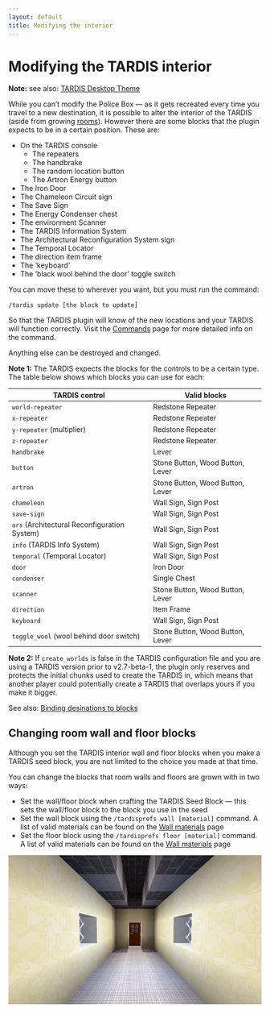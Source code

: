 ```yaml
---
layout: default
title: Modifying the interior
---
```


# Modifying the TARDIS interior

**Note:** see also: [TARDIS Desktop Theme](desktop-theme.html)

While you can’t modify the Police Box — as it gets recreated every time you travel to a new destination, it is possible to alter the interior of the TARDIS (aside from growing [rooms](rooms.html)). However there are some blocks that the plugin expects to be in a certain position. These are:

- On the TARDIS console 
  - The repeaters
  - The handbrake
  - The random location button
  - The Artron Energy button
- The Iron Door
- The Chameleon Circuit sign
- The Save Sign
- The Energy Condenser chest
- The environment Scanner
- The TARDIS Information System
- The Architectural Reconfiguration System sign
- The Temporal Locator
- The direction item frame
- The ‘keyboard’
- The ‘black wool behind the door’ toggle switch

You can move these to wherever you want, but you must run the command:

    /tardis update [the block to update]

So that the TARDIS plugin will know of the new locations and your TARDIS will function correctly. Visit the [Commands](tardis-commands.html) page for more detailed info on the command.

Anything else can be destroyed and changed.

**Note 1:** The TARDIS expects the blocks for the controls to be a certain type. The table below shows which blocks you can use for each:

| TARDIS control | Valid blocks |
| --- | --- |
| `world-repeater` | Redstone Repeater |
| `x-repeater` | Redstone Repeater |
| `y-repeater` (multiplier) | Redstone Repeater |
| `z-repeater` | Redstone Repeater |
| `handbrake` | Lever |
| `button` | Stone Button, Wood Button, Lever |
| `artron` | Stone Button, Wood Button, Lever |
| `chameleon` | Wall Sign, Sign Post |
| `save-sign` | Wall Sign, Sign Post |
| `ars` (Architectural Reconfiguration System) | Wall Sign, Sign Post |
| `info` (TARDIS Info System) | Wall Sign, Sign Post |
| `temporal` (Temporal Locator) | Wall Sign, Sign Post |
| `door` | Iron Door |
| `condenser` | Single Chest |
| `scanner` | Stone Button, Wood Button, Lever |
| `direction` | Item Frame |
| `keyboard` | Wall Sign, Sign Post |
| `toggle_wool` (wool behind door switch) | Stone Button, Wood Button, Lever |

**Note 2:** If `create_worlds` is false in the TARDIS configuration file and you are using a TARDIS version prior to v2.7-beta-1, the plugin only reserves and protects the initial chunks used to create the TARDIS in, which means that another player could potentially create a TARDIS that overlaps yours if you make it bigger.

See also: [Binding desinations to blocks](bind-commands.html)

## Changing room wall and floor blocks

Although you set the TARDIS interior wall and floor blocks when you make a TARDIS seed block, you are not limited to the choice you made at that time.

You can change the blocks that room walls and floors are grown with in two ways:

- Set the wall/floor block when crafting the TARDIS Seed Block — this sets the wall/floor block to the block you use in the seed
- Set the wall block using the `/tardisprefs wall [material]` command. A list of valid materials can be found on the [Wall materials](walls.html) page
- Set the floor block using the `/tardisprefs floor [material]` command. A list of valid materials can be found on the [Wall materials](walls.html) page

![Sandstone walls](images/docs/sandstonewalls.jpg)

